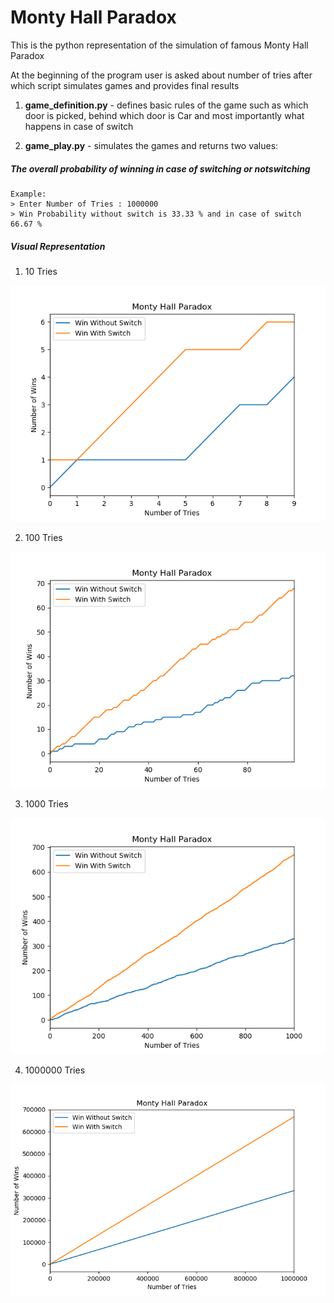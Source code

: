 # Monty Hall Paradox

This is the python representation of the simulation of
 famous Monty Hall Paradox
 
 At the beginning of the program user is asked about number
 of tries after which script simulates games and provides 
 final results

1) **game_definition.py** - defines basic rules of the game
such as which door is picked, behind which door is Car and
most importantly what happens in case of switch

2) **game_play.py** - simulates the games and returns two values:
##### The overall probability of winning in case of switching or notswitching 

    Example:
    > Enter Number of Tries : 1000000
    > Win Probability without switch is 33.33 % and in case of switch 66.67 %

##### Visual Representation

1) 10 Tries

![10](samples/10.png)
 
2) 100 Tries

![100](samples/100.png)

3) 1000 Tries

![1000](samples/1000.png)

4) 1000000 Tries

![1000000](samples/1000000.png)